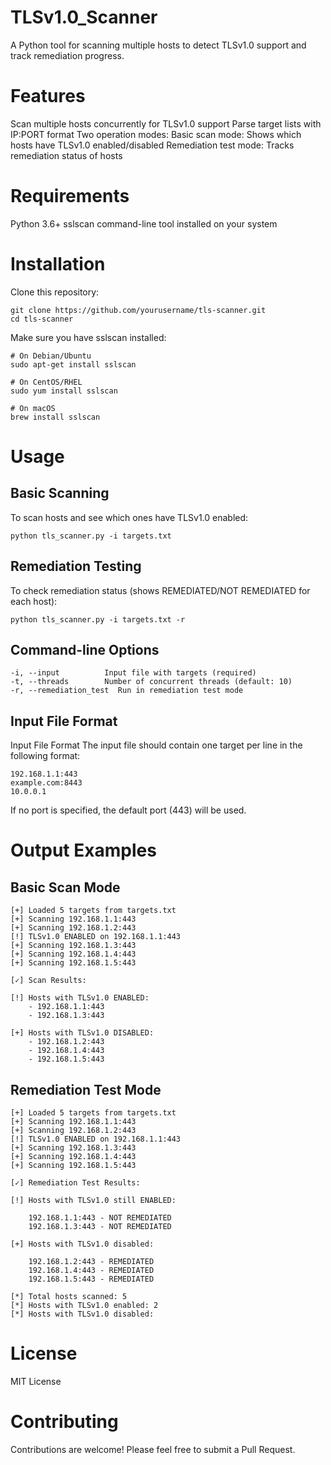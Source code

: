# TLSv1.0_Scanner
A Python tool for scanning multiple hosts to detect TLSv1.0 support and track remediation progress.

# Features
Scan multiple hosts concurrently for TLSv1.0 support
Parse target lists with IP:PORT format
Two operation modes:
	Basic scan mode: Shows which hosts have TLSv1.0 enabled/disabled
        Remediation test mode: Tracks remediation status of hosts

# Requirements
Python 3.6+
sslscan command-line tool installed on your system

# Installation
   Clone this repository:

 ```
git clone https://github.com/yourusername/tls-scanner.git
cd tls-scanner
```
Make sure you have sslscan installed:
```
# On Debian/Ubuntu
sudo apt-get install sslscan

# On CentOS/RHEL
sudo yum install sslscan

# On macOS
brew install sslscan
```
# Usage
## Basic Scanning
To scan hosts and see which ones have TLSv1.0 enabled:	

```python tls_scanner.py -i targets.txt```
	
## Remediation Testing
To check remediation status (shows REMEDIATED/NOT REMEDIATED for each host):	

```python tls_scanner.py -i targets.txt -r```
	
## Command-line Options

```
-i, --input          Input file with targets (required)
-t, --threads        Number of concurrent threads (default: 10)
-r, --remediation_test  Run in remediation test mode
```

## Input File Format
Input File Format
The input file should contain one target per line in the following format:

```
192.168.1.1:443
example.com:8443
10.0.0.1
```

If no port is specified, the default port (443) will be used.
	
# Output Examples
## Basic Scan Mode

```
[+] Loaded 5 targets from targets.txt
[+] Scanning 192.168.1.1:443
[+] Scanning 192.168.1.2:443
[!] TLSv1.0 ENABLED on 192.168.1.1:443
[+] Scanning 192.168.1.3:443
[+] Scanning 192.168.1.4:443
[+] Scanning 192.168.1.5:443

[✓] Scan Results:

[!] Hosts with TLSv1.0 ENABLED:
	- 192.168.1.1:443
	- 192.168.1.3:443

[+] Hosts with TLSv1.0 DISABLED:
	- 192.168.1.2:443
	- 192.168.1.4:443
	- 192.168.1.5:443
 ```
## Remediation Test Mode

```
[+] Loaded 5 targets from targets.txt
[+] Scanning 192.168.1.1:443
[+] Scanning 192.168.1.2:443
[!] TLSv1.0 ENABLED on 192.168.1.1:443
[+] Scanning 192.168.1.3:443
[+] Scanning 192.168.1.4:443
[+] Scanning 192.168.1.5:443

[✓] Remediation Test Results:

[!] Hosts with TLSv1.0 still ENABLED:

	192.168.1.1:443 - NOT REMEDIATED
	192.168.1.3:443 - NOT REMEDIATED

[+] Hosts with TLSv1.0 disabled:

	192.168.1.2:443 - REMEDIATED
	192.168.1.4:443 - REMEDIATED
	192.168.1.5:443 - REMEDIATED

[*] Total hosts scanned: 5
[*] Hosts with TLSv1.0 enabled: 2
[*] Hosts with TLSv1.0 disabled: 
```
# License
MIT License

# Contributing
Contributions are welcome! Please feel free to submit a Pull Request.
